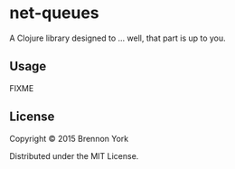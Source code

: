 # net-queues

A Clojure library designed to ... well, that part is up to you.

## Usage

FIXME

## License

Copyright © 2015 Brennon York

Distributed under the MIT License.
